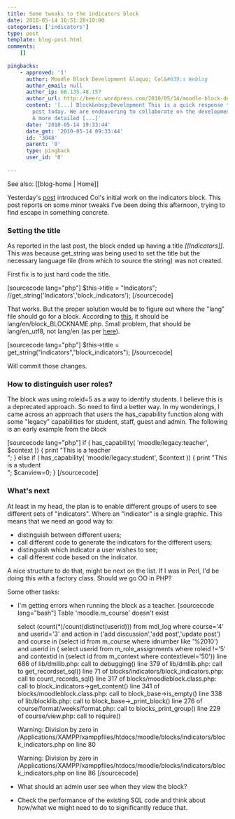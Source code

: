```yaml
---
title: Some tweaks to the indicators block
date: 2010-05-14 16:51:28+10:00
categories: ['indicators']
type: post
template: blog-post.html
comments:
    []
    
pingbacks:
    - approved: '1'
      author: Moodle Block Development &laquo; Col&#039;s Weblog
      author_email: null
      author_ip: 66.135.48.157
      author_url: http://beerc.wordpress.com/2010/05/14/moodle-block-development/
      content: '[...] Block&nbsp;Development This is a quick response to David&#8217;s
        post today. We are endeavoring to collaborate on the development of a Moodle block.
        A more detailed [...]'
      date: '2010-05-14 19:33:44'
      date_gmt: '2010-05-14 09:33:44'
      id: '3048'
      parent: '0'
      type: pingback
      user_id: '0'
    
---
```


See also: [[blog-home | Home]]

Yesterday's [post](/blog2/2010/05/13/getting-started-with-cols-indicators-block/) introduced Col's initial work on the indicators block. This post reports on some minor tweaks I've been doing this afternoon, trying to find escape in something concrete.

### Setting the title

As reported in the last post, the block ended up having a title _\[\[Indicators\]\]_. This was because get\_string was being used to set the title but the necessary language file (from which to source the string) was not created.

First fix is to just hard code the title.

\[sourcecode lang="php"\] $this->title = "Indicators"; //get\_string('Indicators','block\_indicators'); \[/sourcecode\]

That works. But the proper solution would be to figure out where the "lang" file should go for a block. According to [this](http://moodle.org/mod/forum/discuss.php?d=41061), it should be lang/en/block\_BLOCKNAME.php. Small problem, that should be lang/en\_utf8, not lang/en (as per [here](http://moodle.org/mod/forum/discuss.php?d=149971)).

\[sourcecode lang="php"\] $this->title = get\_string("indicators","block\_indicators"); \[/sourcecode\]

Will commit those changes.

### How to distinguish user roles?

The block was using roleid=5 as a way to identify students. I believe this is a deprecated approach. So need to find a better way. In my wonderings, I came across an approach that users the has\_capability function along with some "legacy" capabilities for student, staff, guest and admin. The following is an early example from the block

\[sourcecode lang="php"\] if ( has\_capability( 'moodle/legacy:teacher', $context )) { print "This is a teacher<br />"; } else if ( has\_capability( 'moodle/legacy:student', $context )) { print "This is a student<br />"; $canview=0; } \[/sourcecode\]

### What's next

At least in my head, the plan is to enable different groups of users to see different sets of "indicators". Where an "indicator" is a single graphic. This means that we need an good way to:

- distinguish between different users;
- call different code to generate the indicators for the different users;
- distinguish which indicator a user wishes to see;
- call different code based on the indicator.

A nice structure to do that, might be next on the list. If I was in Perl, I'd be doing this with a factory class. Should we go OO in PHP?

Some other tasks:

- I'm getting errors when running the block as a teacher. \[sourcecode lang="bash"\] Table 'moodle.m\_course' doesn't exist
    
    select (count(\*)/count(distinct(userid))) from mdl\_log where course='4' and userid='3' and action in ('add discussion','add post','update post') and course in (select id from m\_course where idnumber like '%2010') and userid in ( select userid from m\_role\_assignments where roleid !='5' and contextid in (select id from m\_context where contextlevel='50')) line 686 of lib/dmllib.php: call to debugging() line 379 of lib/dmllib.php: call to get\_recordset\_sql() line 71 of blocks/indicators/block\_indicators.php: call to count\_records\_sql() line 317 of blocks/moodleblock.class.php: call to block\_indicators->get\_content() line 341 of blocks/moodleblock.class.php: call to block\_base->is\_empty() line 338 of lib/blocklib.php: call to block\_base->\_print\_block() line 276 of course/format/weeks/format.php: call to blocks\_print\_group() line 229 of course/view.php: call to require()
    
    Warning: Division by zero in /Applications/XAMPP/xamppfiles/htdocs/moodle/blocks/indicators/block\_indicators.php on line 80
    
    Warning: Division by zero in /Applications/XAMPP/xamppfiles/htdocs/moodle/blocks/indicators/block\_indicators.php on line 86 \[/sourcecode\]
- What should an admin user see when they view the block?
- Check the performance of the existing SQL code and think about how/what we might need to do to significantly reduce that.